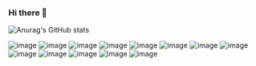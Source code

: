 ### Hi there 👋

<!--
**JULIUSJIANG/JULIUSJIANG** is a ✨ _special_ ✨ repository because its `README.md` (this file) appears on your GitHub profile.

Here are some ideas to get you started:

- 🔭 I’m currently working on ...
- 🌱 I’m currently learning ...
- 👯 I’m looking to collaborate on ...
- 🤔 I’m looking for help with ...
- 💬 Ask me about ...
- 📫 How to reach me: ...
- 😄 Pronouns: ...
- ⚡ Fun fact: ...
-->

![Anurag's GitHub stats](https://github-readme-stats.vercel.app/api?username=JULIUSJIANG&show_icons=true)

![image](https://img.shields.io/badge/TypeScript-4b4b4b?logo=typescript)
![image](https://img.shields.io/badge/JavaScript-4b4b4b?logo=javascript)
![image](https://img.shields.io/badge/CSharp-4b4b4b?logo=csharp)
![image](https://img.shields.io/badge/WebGL-4b4b4b?logo=webgl)
![image](https://img.shields.io/badge/Html5-4b4b4b?logo=html5)
![image](https://img.shields.io/badge/Css-4b4b4b?logo=css3)
![image](https://img.shields.io/badge/Box2d-4b4b4b?logo=codesandbox)
![image](https://img.shields.io/badge/CocosCreator-4b4b4b?logo=cocos)
![image](https://img.shields.io/badge/Unity-4b4b4b?logo=unity)
![image](https://img.shields.io/badge/NodeJS-4b4b4b?logo=nodedotjs)
![image](https://img.shields.io/badge/React-4b4b4b?logo=react)
![image](https://img.shields.io/badge/Electron-4b4b4b?logo=electron)
![image](https://img.shields.io/badge/Egret-4b4b4b?logo=)
